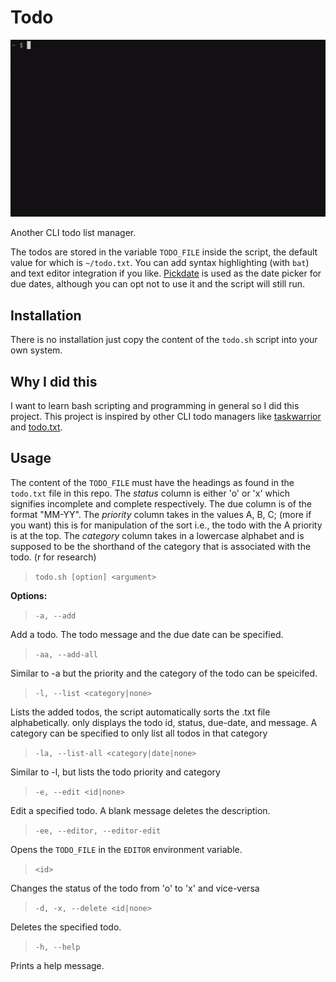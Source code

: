 # Todo

![](demo-todo.gif)

Another CLI todo list manager. 

The todos are stored in the variable `TODO_FILE` inside the script, the default
value for which is `~/todo.txt`. You can add syntax highlighting (with `bat`)
and text editor integration if you like. [Pickdate][1] is used as the date picker
for due dates, although you can opt not to use it and the script will still
run.

## Installation

There is no installation just copy the content of the `todo.sh` script into
your own system. 

## Why I did this

I want to learn bash scripting and programming in general so I did this
project. This project is inspired by other CLI todo managers like
[taskwarrior][2] and [todo.txt][3].

## Usage

The content of the `TODO_FILE` must have the headings as found in the
`todo.txt` file in this repo. The *status* column is either 'o' or 'x' which
signifies incomplete and complete respectively. The due column is of the format
"MM-YY". The *priority* column takes in the values A, B, C; (more if you want)
this is for manipulation of the sort i.e., the todo with the A priority is at
the top. The *category* column takes in a lowercase alphabet and is supposed to
be the shorthand of the category that is associated with the todo. (r for
research)

> `todo.sh [option] <argument>`

**Options:**

> `-a, --add `

Add a todo. The todo message and the due date can be specified.

> `-aa, --add-all`

Similar to -a but the priority and the category of the todo can be speicifed.

> `-l, --list <category|none>`

Lists the added todos, the script automatically sorts the .txt file
alphabetically. only displays the todo id, status, due-date, and message. A
category can be specified to only list all todos in that category

> `-la, --list-all <category|date|none>`

Similar to -l, but lists the todo priority and category

> `-e, --edit <id|none>`

Edit a specified todo. A blank message deletes the description.

> `-ee, --editor, --editor-edit`

Opens the `TODO_FILE` in the `EDITOR` environment variable.

> `<id>`

Changes the status of the todo from 'o' to 'x' and vice-versa

> `-d, -x, --delete <id|none>`

Deletes the specified todo.

> `-h, --help`

Prints a help message.

[1]: https://github.com/maraloon/pickdate
[2]: https://github.com/GothenburgBitFactory/taskwarrior
[3]: https://github.com/todotxt/todo.txt-cli
